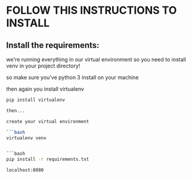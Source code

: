 
# FOLLOW THIS INSTRUCTIONS TO INSTALL 

## Install the requirements:

we're running everything in our virtual environment so you need to install venv in your project directory!


so make sure you've python 3 install on your machine

then again you install virtualenv

```bash
pip install virtualenv

then...

create your virtual environment

```bash
virtualenv venv


```bash
pip install -r requirements.txt

localhost:8080
